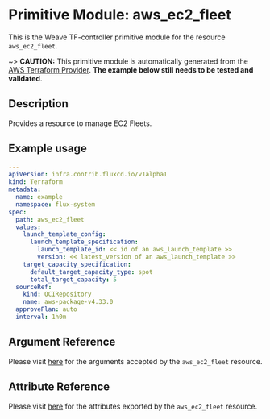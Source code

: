 
# Primitive Module: aws_ec2_fleet

This is the Weave TF-controller primitive module for the resource `aws_ec2_fleet`.

~> **CAUTION:** This primitive module is automatically generated from the [AWS Terraform Provider](https://registry.terraform.io/providers/hashicorp/aws/latest/docs/resources/ec2_fleet). **The example below still needs to be tested and validated**.

## Description

Provides a resource to manage EC2 Fleets.

## Example usage

```yaml
---
apiVersion: infra.contrib.fluxcd.io/v1alpha1
kind: Terraform
metadata:
  name: example
  namespace: flux-system
spec:
  path: aws_ec2_fleet
  values:
    launch_template_config:
      launch_template_specification:
        launch_template_id: << id of an aws_launch_template >>
        version: << latest_version of an aws_launch_template >>
    target_capacity_specification:
      default_target_capacity_type: spot
      total_target_capacity: 5
  sourceRef:
    kind: OCIRepository
    name: aws-package-v4.33.0
  approvePlan: auto
  interval: 1h0m
```

## Argument Reference

Please visit [here](https://registry.terraform.io/providers/hashicorp/aws/latest/docs/resources/ec2_fleet#argument-reference) for the arguments accepted by the `aws_ec2_fleet` resource.

## Attribute Reference

Please visit [here](https://registry.terraform.io/providers/hashicorp/aws/latest/docs/resources/ec2_fleet#attributes-reference) for the attributes exported by the `aws_ec2_fleet` resource.
